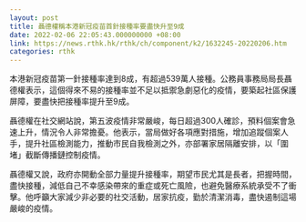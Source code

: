 ```yaml
---
layout: post
title: 聶德權稱本港新冠疫苗首針接種率要盡快升至9成
date: 2022-02-06 22:05:43.000000000 +08:00
link: https://news.rthk.hk/rthk/ch/component/k2/1632245-20220206.htm
categories: rthk
---
```


本港新冠疫苗第一針接種率達到8成，有超過539萬人接種。公務員事務局局長聶德權表示，這個得來不易的接種率並不足以抵禦急劇惡化的疫情，要築起社區保護屏障，要盡快把接種率提升至9成。

聶德權在社交網站說，第五波疫情非常嚴峻，每日超過300人確診，預料個案會急速上升，情況令人非常擔憂。他表示，當局做好各項應對措施，增加追蹤個案人手，提升社區檢測能力，推動市民自我檢測之外，亦部署家居隔離安排，以「圍堵」截斷傳播鏈控制疫情。

聶德權又說，政府亦開動全部力量提升接種率，期望市民尤其是長者，把握時間，盡快接種，減低自己不幸感染帶來的重症或死亡風險，也避免醫療系統承受不了衝擊。他呼籲大家減少非必要的社交活動，居家抗疫，勤於清潔消毒，盡快遏制這場嚴峻的疫情。
